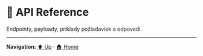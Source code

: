 # 🔌 API Reference

Endpointy, payloady, príklady požiadaviek a odpovedí.

---
**Navigation:** [⬆️ Up](./index.md) · [🏠 Home](../index.md)
